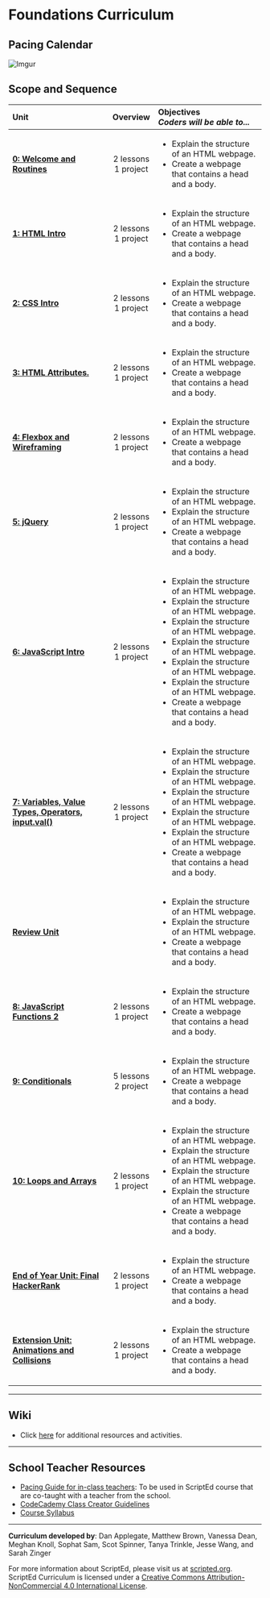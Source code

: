 Foundations Curriculum
===================

<!--
Pacing Calendar (Year 1)
===================
|  Sept | Oct | Nov | Dec | Jan | Feb | March | April | May |
|:--------|:---|:---|:---|:---|:---|:---|:---|:---|:---|
| <sub> [**0:Welcome**](units/unit0) <br> 1: HTML <br> **Survey**</sub>| <sub> 2:CSS  <br>3:HTML  <br> 4:Positioning </sub> |<sub> 5:jQuery <br>6:Cloud9 <br>7:Github </sub>| <sub>6:Cloud9  <br>7:Github </sub> |<sub> 8:JavaScript  <br>9:Types, Conditionals </sub>| <sub> 9: Types, Conditionals <br>10:Functions </sub> | <sub>11:Arrays <br>12:Animations </sub>| <sub>12:Animations <br>13:Looping</sub>|<sub> 14:Capstone <br> Survey </sub>|
-->
## Pacing Calendar
![Imgur](http://i.imgur.com/hevZdt7.png)

## Scope and Sequence 

| Unit | Overview | Objectives <br> *Coders will be able to...*| 
|:--------|:---:|:---------|
| [**0: Welcome and Routines**](units/unit0) | 2 lessons <br> 1 project | <ul> <li> Explain the structure of an HTML webpage.</li> <li> Create a webpage that contains a head and a body. </li> </ul>|
| [**1:  HTML Intro**](units/unit1) | 2 lessons <br> 1 project  |<ul> <li> Explain the structure of an HTML webpage.</li> <li> Create a webpage that contains a head and a body. </li> </ul>|
| [**2: CSS Intro**](units/unit2) | 2 lessons <br> 1 project  |<ul> <li> Explain the structure of an HTML webpage.</li> <li> Create a webpage that contains a head and a body. </li> </ul>|
| [**3: HTML Attributes.**](units/unit3) | 2 lessons <br> 1 project  |<ul> <li> Explain the structure of an HTML webpage.</li> <li> Create a webpage that contains a head and a body. </li> </ul> |
| [**4: Flexbox and Wireframing**](units/unit4) | 2 lessons <br> 1 project |<ul> <li> Explain the structure of an HTML webpage.</li> <li> Create a webpage that contains a head and a body. </li> </ul>|
| [**5: jQuery**](units/unit5) | 2 lessons <br> 1 project  |<ul> <li> Explain the structure of an HTML webpage.</li><li> Explain the structure of an HTML webpage.</li> <li> Create a webpage that contains a head and a body. </li> </ul>|
| [**6: JavaScript Intro**](units/unit6) | 2 lessons <br> 1 project  |<ul> <li> Explain the structure of an HTML webpage.</li><li> Explain the structure of an HTML webpage.</li><li> Explain the structure of an HTML webpage.</li> <li> Explain the structure of an HTML webpage.</li><li> Explain the structure of an HTML webpage.</li><li> Explain the structure of an HTML webpage.</li><li> Create a webpage that contains a head and a body. </li> </ul>|
| [**7: Variables, Value Types, Operators, input.val()**](units/unit7) | 2 lessons <br> 1 project  |<ul><li> Explain the structure of an HTML webpage.</li><li> Explain the structure of an HTML webpage.</li><li> Explain the structure of an HTML webpage.</li><li> Explain the structure of an HTML webpage.</li> <li> Explain the structure of an HTML webpage.</li> <li> Create a webpage that contains a head and a body. </li> </ul>|
| [**Review Unit**](units/unitReview) |   |<ul> <li> Explain the structure of an HTML webpage.</li><li> Explain the structure of an HTML webpage.</li> <li> Create a webpage that contains a head and a body. </li> </ul> |
| [**8: JavaScript Functions 2**](units/unit8) | 2 lessons <br> 1 project |<ul> <li> Explain the structure of an HTML webpage.</li> <li> Create a webpage that contains a head and a body. </li> </ul>|
| [**9: Conditionals**](units/unit9) | 5 lessons <br> 2 project  | <ul> <li> Explain the structure of an HTML webpage.</li> <li> Create a webpage that contains a head and a body. </li> </ul>|
| [**10: Loops and Arrays**](units/unit10) | 2 lessons <br> 1 project  |<ul><li> Explain the structure of an HTML webpage.</li><li> Explain the structure of an HTML webpage.</li><li> Explain the structure of an HTML webpage.</li> <li> Explain the structure of an HTML webpage.</li> <li> Create a webpage that contains a head and a body. </li> </ul>|
| [**End of Year Unit: Final HackerRank**](units/unit11) | 2 lessons <br> 1 project  |<ul> <li> Explain the structure of an HTML webpage.</li> <li> Create a webpage that contains a head and a body. </li> </ul>|
| [**Extension Unit: Animations and Collisions**](units/unit12) | 2 lessons <br> 1 project  |<ul> <li> Explain the structure of an HTML webpage.</li> <li> Create a webpage that contains a head and a body. </li> </ul>|
----
## Wiki

* Click [here](https://github.com/ScriptEdcurriculum/curriculum17-18/wiki/1.-Foundations#foundations-course-resources) for additional resources and activities.

----
## School Teacher Resources

* [Pacing Guide for in-class teachers](https://docs.google.com/document/d/1OMvWCohkD68hIjBKMevw99etwpVFE32XCBaGakV6eB8/edit?usp=sharing): To be used in ScriptEd course that are co-taught with a teacher from the school.
* [CodeCademy Class Creator Guidelines](https://docs.google.com/document/d/1-6vh1QM2h0tZzTIl_183C_lt7ezv_pQ-QXsHQKkDAgQ/edit)  
* [Course Syllabus](../resources/foundationsSyllabus.pdf)

----

**Curriculum developed by**: Dan Applegate, Matthew Brown, Vanessa Dean, Meghan Knoll, Sophat Sam, Scot Spinner, Tanya Trinkle, Jesse Wang, and Sarah Zinger

For more information about ScriptEd, please visit us at [scripted.org](https://www.scripted.org). 
<br>
ScriptEd Curriculum is licensed under a <a rel="license" href="http://creativecommons.org/licenses/by-nc/4.0/">Creative Commons Attribution-NonCommercial 4.0 International License</a>. 
